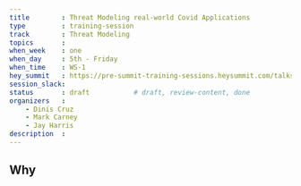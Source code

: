 ```yaml
---
title        : Threat Modeling real-world Covid Applications
type         : training-session
track        : Threat Modeling
topics       :
when_week    : one
when_day     : 5th - Friday
when_time    : WS-1
hey_summit   : https://pre-summit-training-sessions.heysummit.com/talks/threat-modeling-introduction/
session_slack:
status       : draft           # draft, review-content, done
organizers   : 
    - Dinis Cruz
    - Mark Carney
    - Jay Harris
description  : 
---
```


## Why

<!--Add intro-->
